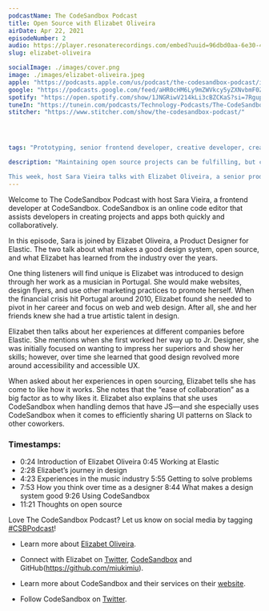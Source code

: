 ```yaml
---
podcastName: The CodeSandbox Podcast
title: Open Source with Elizabet Oliveira
airDate: Apr 22, 2021
episodeNumber: 2
audio: https://player.resonaterecordings.com/embed?uuid=96dbd0aa-6e30-4a8a-84d9-4526e00e1c23&accentColor=13,180,206&backgroundColor=242,242,242
slug: elizabet-oliveira

socialImage: ./images/cover.png
image: ./images/elizabet-oliveira.jpeg
apple: "https://podcasts.apple.com/us/podcast/the-codesandbox-podcast/id1558498059"
google: "https://podcasts.google.com/feed/aHR0cHM6Ly9mZWVkcy5yZXNvbmF0ZXJlY29yZGluZ3MuY29tL2NvZGVzYW5kYm94LXBvZGNhc3Q"
spotify: "https://open.spotify.com/show/1JNGRiwV214kLi3cBZCKaS?si=7Rgupv6MRPyYWr4iKYTLTw&nd=1"
tuneIn: "https://tunein.com/podcasts/Technology-Podcasts/The-CodeSandbox-Podcast-p1416545/"
stitcher: "https://www.stitcher.com/show/the-codesandbox-podcast/"




tags: "Prototyping, senior frontend developer, creative developer, creative technologist, product development, HTML, transcribing, code, coding, app development, app, project creation, JavaScript, Python, Tensorflow, open source, closed source, software, hardware, learning, motivation, author, technology, hosting, machine learning, brain senses, mind control, mind controlled applications, raw data, TED Talks, public speaking, conference speaker, web developer, web development"

description: "Maintaining open source projects can be fulfilling, but can also be time-consuming and stressful. Luckily, CodeSandbox provides open source maintainers the tools they need to improve documentation, handle bug reports, and test more efficiently.

This week, host Sara Vieira talks with Elizabet Oliveira, a senior product designer at Elastic. Listen as Elizabet talks about her journey from being a musician to working in tech, the value of design systems, and how open source projects helped her career."
---
```


Welcome to The CodeSandbox Podcast with host Sara Vieira, a frontend developer
at CodeSandbox. CodeSandbox is an online code editor that assists developers in
creating projects and apps both quickly and collaboratively.

In this episode, Sara is joined by Elizabet Oliveira, a Product Designer for
Elastic. The two talk about what makes a good design system, open source, and
what Elizabet has learned from the industry over the years.

One thing listeners will find unique is Elizabet was introduced to design
through her work as a musician in Portugal. She would make websites, design
flyers, and use other marketing practices to promote herself. When the financial
crisis hit Portugal around 2010, Elizabet found she needed to pivot in her
career and focus on web and web design. After all, she and her friends knew she
had a true artistic talent in design.

Elizabet then talks about her experiences at different companies before Elastic.
She mentions when she first worked her way up to Jr. Designer, she was initially
focused on wanting to impress her superiors and show her skills; however, over
time she learned that good design revolved more around accessibility and
accessible UX.

When asked about her experiences in open sourcing, Elizabet tells she has come
to like how it works. She notes that the “ease of collaboration” as a big factor
as to why likes it. Elizabet also explains that she uses CodeSandbox when
handling demos that have JS—and she especially uses CodeSandbox when it comes to
efficiently sharing UI patterns on Slack to other coworkers.

### Timestamps:

- 0:24 Introduction of Elizabet Oliveira 0:45 Working at Elastic
- 2:28 Elizabet’s journey in design
- 4:23 Experiences in the music industry 5:55 Getting to solve problems
- 7:53 How you think over time as a designer 8:44 What makes a design system
  good 9:26 Using CodeSandbox
- 11:21 Thoughts on open source

Love The CodeSandbox Podcast? Let us know on social media by tagging
[#CSBPodcast](https://twitter.com/hashtag/csbpodcast)!

- Learn more about [Elizabet Oliveira](https://t.co/3TsieWv5Xx?amp=1).
- Connect with Elizabet on [Twitter](https://twitter.com/miuki_miu?lang=en),
  [CodeSandbox](https://codesandbox.io/u/miukimiu) and
  GitHub(https://github.com/miukimiu).

- Learn more about CodeSandbox and their services on their
  [website](https://codesandbox.io).
- Follow CodeSandbox on [Twitter](https://twitter.com/codesandbox?lang=en).
